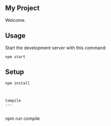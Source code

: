 My Project
---
 
Welcome.
 

Usage
---
 
Start the development server with this command:
 
```
npm start
```


Setup
---
 
```
npm install



Compile
---
 
```
npm run compile
```